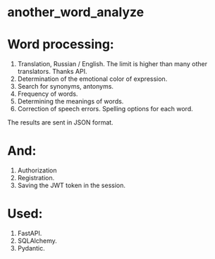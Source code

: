 # another_word_analyze

# Word processing:
1. Translation, Russian / English. The limit is higher than many other translators. Thanks API.
2. Determination of the emotional color of expression.
3. Search for synonyms, antonyms.
4. Frequency of words.
5. Determining the meanings of words.
6. Correction of speech errors. Spelling options for each word.

The results are sent in JSON format.

# And:
1. Authorization
2. Registration.
3. Saving the JWT token in the session.

# Used:
1. FastAPI.
2. SQLAlchemy.
3. Pydantic.
